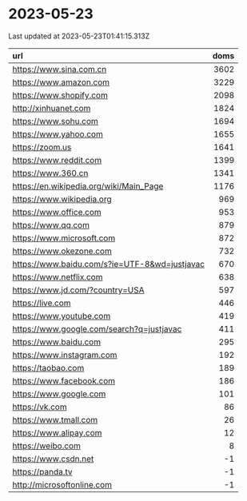 # 2023-05-23

<!-- BEGIN -->
Last updated at 2023-05-23T01:41:15.313Z

url | doms
:- | -:
https://www.sina.com.cn | 3602
https://www.amazon.com | 3229
https://www.shopify.com | 2098
http://xinhuanet.com | 1824
https://www.sohu.com | 1694
https://www.yahoo.com | 1655
https://zoom.us | 1641
https://www.reddit.com | 1399
https://www.360.cn | 1341
https://en.wikipedia.org/wiki/Main_Page | 1176
https://www.wikipedia.org | 969
https://www.office.com | 953
https://www.qq.com | 879
https://www.microsoft.com | 872
https://www.okezone.com | 732
https://www.baidu.com/s?ie=UTF-8&wd=justjavac | 670
https://www.netflix.com | 638
https://www.jd.com/?country=USA | 597
https://live.com | 446
https://www.youtube.com | 419
https://www.google.com/search?q=justjavac | 411
https://www.baidu.com | 295
https://www.instagram.com | 192
https://taobao.com | 189
https://www.facebook.com | 186
https://www.google.com | 101
https://vk.com | 86
https://www.tmall.com | 26
https://www.alipay.com | 12
https://weibo.com | 8
https://www.csdn.net | -1
https://panda.tv | -1
http://microsoftonline.com | -1
<!-- END -->
